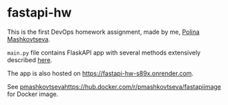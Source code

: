 # fastapi-hw

This is the first DevOps homework assignment, made by me, [Polina Mashkovtseva](https://github.com/pmashkovtseva).

`main.py` file contains FlaskAPI app with several methods extensively described [here](https://drive.google.com/file/d/1qtHEGCl2gpLxOR7CJPOC40tHp4hwYL5_/view).

The app is also hosted on https://fastapi-hw-s89x.onrender.com.

See [pmashkovtseva](https://hub.docker.com/r/pmashkovtseva/fastapiimage)https://hub.docker.com/r/pmashkovtseva/fastapiimage for Docker image.
